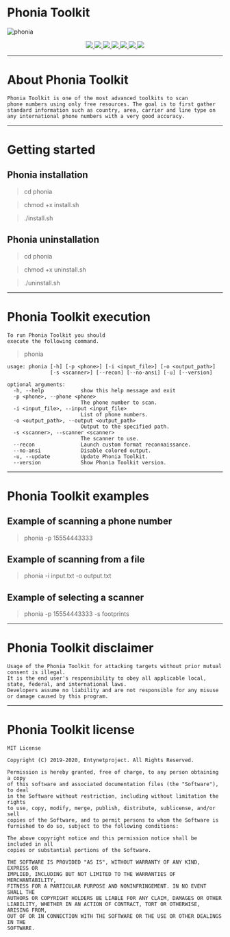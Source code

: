 # Phonia Toolkit

![phonia](https://user-images.githubusercontent.com/54115104/74159383-c2e0b600-4c2c-11ea-9aeb-62146b1af5bf.jpeg)

<p align="center">
  <a href="http://entynetproject.simplesite.com/">
    <img src="https://img.shields.io/badge/entynetproject-Ivan%20Nikolsky-blue.svg">
  </a>
  <a href="https://github.com/entynetproject/phonia/releases">
    <img src="https://img.shields.io/github/release/entynetproject/phonia.svg">
  </a>
  <a href="https://wikipedia.org/wiki/Python_(programming_language)">
    <img src="https://img.shields.io/badge/language-python-blue.svg">
 </a>
  <a href="https://github.com/entynetproject/phonia/issues?q=is%3Aissue+is%3Aclosed">
      <img src="https://img.shields.io/github/issues/entynetproject/phonia.svg">
  </a>
  <a href="https://github.com/entynetproject/phonia/wiki">
      <img src="https://img.shields.io/badge/wiki%20-phonia-lightgrey.svg">
 </a>
  <a href="https://twitter.com/entynetproject">
    <img src="https://img.shields.io/badge/twitter-entynetproject-blue.svg">
 </a>
  <a href="https://github.com/sundowndev/PhoneInfoga">
    <img src="https://img.shields.io/badge/based%20on-PhoneInfoga-red.svg">
 </a>
</p>

***

# About Phonia Toolkit

```
Phonia Toolkit is one of the most advanced toolkits to scan 
phone numbers using only free resources. The goal is to first gather 
standard information such as country, area, carrier and line type on 
any international phone numbers with a very good accuracy.
```

***

# Getting started

## Phonia installation

> cd phonia

> chmod +x install.sh

> ./install.sh

## Phonia uninstallation

> cd phonia

> chmod +x uninstall.sh

> ./uninstall.sh

***

# Phonia Toolkit execution

```
To run Phonia Toolkit you should 
execute the following command.
```

> phonia

```
usage: phonia [-h] [-p <phone>] [-i <input_file>] [-o <output_path>]
              [-s <scanner>] [--recon] [--no-ansi] [-u] [--version]

optional arguments:
  -h, --help            show this help message and exit
  -p <phone>, --phone <phone>
                        The phone number to scan.
  -i <input_file>, --input <input_file>
                        List of phone numbers.
  -o <output_path>, --output <output_path>
                        Output to the specified path.
  -s <scanner>, --scanner <scanner>
                        The scanner to use.
  --recon               Launch custom format reconnaissance.
  --no-ansi             Disable colored output.
  -u, --update          Update Phonia Toolkit.
  --version             Show Phonia Toolkit version.
```

***
  
# Phonia Toolkit examples

## Example of scanning a phone number
    
> phonia -p 15554443333
    
## Example of scanning from a file

> phonia -i input.txt -o output.txt
    
## Example of selecting a scanner

> phonia -p 15554443333 -s footprints

***

# Phonia Toolkit disclaimer

```
Usage of the Phonia Toolkit for attacking targets without prior mutual consent is illegal.
It is the end user's responsibility to obey all applicable local, state, federal, and international laws.
Developers assume no liability and are not responsible for any misuse or damage caused by this program.
```

***

# Phonia Toolkit license

```
MIT License

Copyright (C) 2019-2020, Entynetproject. All Rights Reserved.

Permission is hereby granted, free of charge, to any person obtaining a copy
of this software and associated documentation files (the "Software"), to deal
in the Software without restriction, including without limitation the rights
to use, copy, modify, merge, publish, distribute, sublicense, and/or sell
copies of the Software, and to permit persons to whom the Software is
furnished to do so, subject to the following conditions:

The above copyright notice and this permission notice shall be included in all
copies or substantial portions of the Software.

THE SOFTWARE IS PROVIDED "AS IS", WITHOUT WARRANTY OF ANY KIND, EXPRESS OR
IMPLIED, INCLUDING BUT NOT LIMITED TO THE WARRANTIES OF MERCHANTABILITY,
FITNESS FOR A PARTICULAR PURPOSE AND NONINFRINGEMENT. IN NO EVENT SHALL THE
AUTHORS OR COPYRIGHT HOLDERS BE LIABLE FOR ANY CLAIM, DAMAGES OR OTHER
LIABILITY, WHETHER IN AN ACTION OF CONTRACT, TORT OR OTHERWISE, ARISING FROM,
OUT OF OR IN CONNECTION WITH THE SOFTWARE OR THE USE OR OTHER DEALINGS IN THE
SOFTWARE.
```
